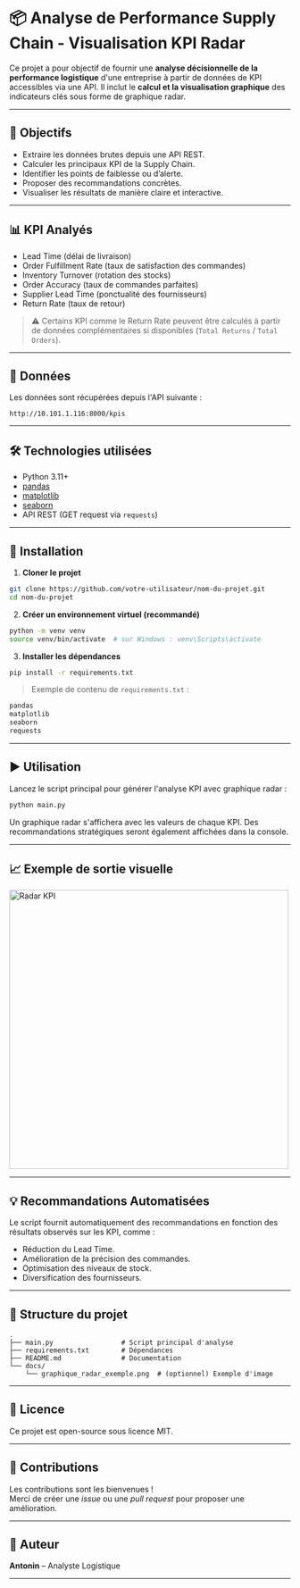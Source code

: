 
# 📦 Analyse de Performance Supply Chain - Visualisation KPI Radar

Ce projet a pour objectif de fournir une **analyse décisionnelle de la performance logistique** d'une entreprise à partir de données de KPI accessibles via une API. Il inclut le **calcul et la visualisation graphique** des indicateurs clés sous forme de graphique radar.

---

## 🎯 Objectifs

- Extraire les données brutes depuis une API REST.
- Calculer les principaux KPI de la Supply Chain.
- Identifier les points de faiblesse ou d’alerte.
- Proposer des recommandations concrètes.
- Visualiser les résultats de manière claire et interactive.

---

## 📊 KPI Analyés

- Lead Time (délai de livraison)
- Order Fulfillment Rate (taux de satisfaction des commandes)
- Inventory Turnover (rotation des stocks)
- Order Accuracy (taux de commandes parfaites)
- Supplier Lead Time (ponctualité des fournisseurs)
- Return Rate (taux de retour)

> ⚠️ Certains KPI comme le Return Rate peuvent être calculés à partir de données complémentaires si disponibles (`Total Returns` / `Total Orders`).

---

## 🔗 Données

Les données sont récupérées depuis l'API suivante :

```
http://10.101.1.116:8000/kpis
```

---

## 🛠️ Technologies utilisées

- Python 3.11+
- [pandas](https://pandas.pydata.org/)
- [matplotlib](https://matplotlib.org/)
- [seaborn](https://seaborn.pydata.org/)
- API REST (GET request via `requests`)

---

## 📌 Installation

1. **Cloner le projet**

```bash
git clone https://github.com/votre-utilisateur/nom-du-projet.git
cd nom-du-projet
```

2. **Créer un environnement virtuel (recommandé)**

```bash
python -m venv venv
source venv/bin/activate  # sur Windows : venv\Scripts\activate
```

3. **Installer les dépendances**

```bash
pip install -r requirements.txt
```

> Exemple de contenu de `requirements.txt` :
```txt
pandas
matplotlib
seaborn
requests
```

---

## ▶️ Utilisation

Lancez le script principal pour générer l'analyse KPI avec graphique radar :

```bash
python main.py
```

Un graphique radar s'affichera avec les valeurs de chaque KPI. Des recommandations stratégiques seront également affichées dans la console.

---

## 📈 Exemple de sortie visuelle

<img src="docs/graphique_radar_exemple.png" alt="Radar KPI" width="500"/>

---

## 💡 Recommandations Automatisées

Le script fournit automatiquement des recommandations en fonction des résultats observés sur les KPI, comme :

- Réduction du Lead Time.
- Amélioration de la précision des commandes.
- Optimisation des niveaux de stock.
- Diversification des fournisseurs.

---

## 📂 Structure du projet

```
.
├── main.py                 # Script principal d'analyse
├── requirements.txt        # Dépendances
├── README.md               # Documentation
└── docs/
    └── graphique_radar_exemple.png  # (optionnel) Exemple d'image
```

---

## 📄 Licence

Ce projet est open-source sous licence MIT.

---

## 🙌 Contributions

Les contributions sont les bienvenues !  
Merci de créer une _issue_ ou une _pull request_ pour proposer une amélioration.

---

## 👤 Auteur

**Antonin** – Analyste Logistique  


---
